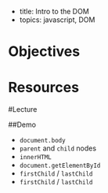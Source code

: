 - title: Intro to the DOM
- topics: javascript, DOM

# Objectives


# Resources


#Lecture


##Demo
- `document.body`
- `parent` and `child` nodes
- `innerHTML`
- `document.getElementById`
- `firstChild` / `lastChild`
- `firstChild` / `lastChild`
